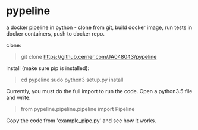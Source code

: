 # pypeline
a docker pipeline in python - clone from git, build docker image, run tests in docker containers, push to docker repo.

clone: 
>git clone https://github.cerner.com/JA048043/pypeline

install (make sure pip is installed): 
>cd pypeline
>sudo python3 setup.py install

Currently, you must do the full import to run the code. Open a python3.5 file and write:
>from pypeline.pipeline.pipeline import Pipeline

Copy the code from 'example_pipe.py' and see how it works.
                               

